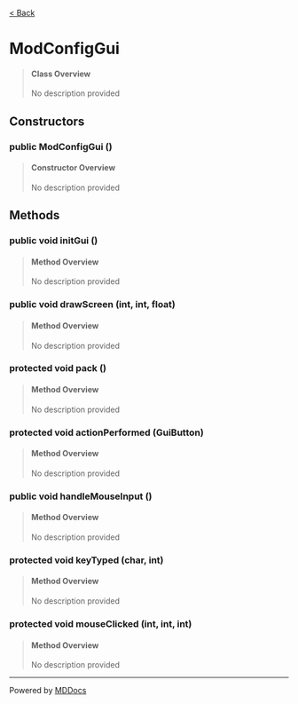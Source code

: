 [< Back](../README.md)
# ModConfigGui #
>#### Class Overview ####
>No description provided
## Constructors ##
### public ModConfigGui () ###
>#### Constructor Overview ####
>No description provided
>
## Methods ##
### public void initGui () ###
>#### Method Overview ####
>No description provided
>
### public void drawScreen (int, int, float) ###
>#### Method Overview ####
>No description provided
>
### protected void pack () ###
>#### Method Overview ####
>No description provided
>
### protected void actionPerformed (GuiButton) ###
>#### Method Overview ####
>No description provided
>
### public void handleMouseInput () ###
>#### Method Overview ####
>No description provided
>
### protected void keyTyped (char, int) ###
>#### Method Overview ####
>No description provided
>
### protected void mouseClicked (int, int, int) ###
>#### Method Overview ####
>No description provided
>

---
Powered by [MDDocs](https://github.com/VRCube/MDDocs)